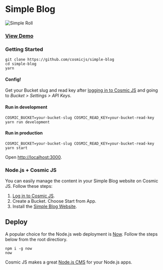 # Simple Blog
![Simple Roll](https://cosmicjs.com/uploads/6465cab0-246c-11e7-995a-2b3b96eb2f07-Screen%20Shot%202017-04-18%20at%202.22.26%20PM.png)
### [View Demo](https://cosmicjs.com/apps/simple-blog/demo)
### Getting Started
```
git clone https://github.com/cosmicjs/simple-blog
cd simple-blog
yarn
```
#### Config!
Get your Bucket slug and read key after [logging in to Cosmic JS](https://cosmicjs.com/login) and going to <i>Bucket > Settings > API Keys</i>.

#### Run in development
```
COSMIC_BUCKET=your-bucket-slug COSMIC_READ_KEY=your-bucket-read-key yarn run development
```
#### Run in production
```
COSMIC_BUCKET=your-bucket-slug COSMIC_READ_KEY=your-bucket-read-key yarn start
```
Open [http://localhost:3000](http://localhost:3000).

### Node.js + Cosmic JS
You can easily manage the content in your Simple Blog website on Cosmic JS.  Follow these steps:

1. [Log in to Cosmic JS](https://cosmicjs.com).
2. Create a Bucket. Choose Start from App.
3. Install the [Simple Blog Website](https://cosmicjs.com/apps/simple-blog).

## Deploy
A popular choice for the Node.js web deployment is [Now](https://zeit.co/). Follow the steps below from the root directiory.
```
npm i -g now
now
```

Cosmic JS makes a great [Node.js CMS](https://cosmicjs.com/knowledge-base/nodejs-cms) for your Node.js apps.
